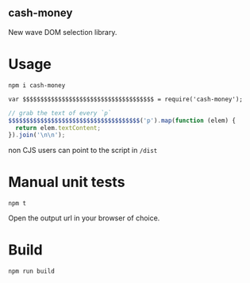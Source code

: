 cash-money
---

New wave DOM selection library.

# Usage

`npm i cash-money`

`var $$$$$$$$$$$$$$$$$$$$$$$$$$$$$$$$$$$$$ = require('cash-money');`

```javascript
// grab the text of every `p`
$$$$$$$$$$$$$$$$$$$$$$$$$$$$$$$$$$$$$('p').map(function (elem) {
  return elem.textContent;
}).join('\n\n');
```

non CJS users can point to the script in `/dist`

# Manual unit tests

`npm t`

Open the output url in your browser of choice.

# Build

`npm run build`
